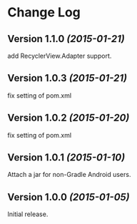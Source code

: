 Change Log
==========

Version 1.1.0 *(2015-01-21)*
----------------------------

add RecyclerView.Adapter support.


Version 1.0.3 *(2015-01-21)*
----------------------------

fix setting of pom.xml

Version 1.0.2 *(2015-01-20)*
----------------------------

fix setting of pom.xml

Version 1.0.1 *(2015-01-10)*
----------------------------

Attach a jar for non-Gradle Android users.

Version 1.0.0 *(2015-01-05)*
----------------------------

Initial release.
